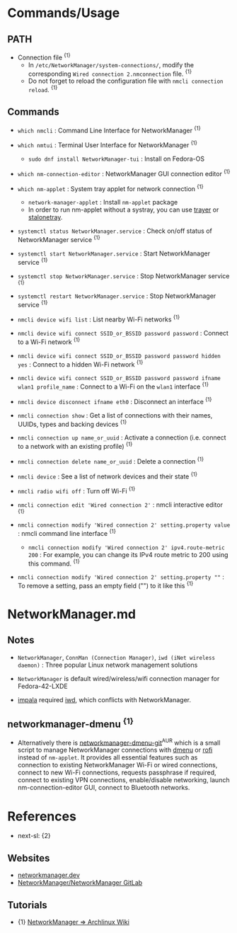 # Commands/Usage

## PATH

* Connection file <sup>{1}</sup>
  * In `/etc/NetworkManager/system-connections/`, modify the corresponding `Wired connection 2.nmconnection` file. <sup>{1}</sup>
  * Do not forget to reload the configuration file with `nmcli connection reload`. <sup>{1}</sup>

## Commands

* `which nmcli` : Command Line Interface for NetworkManager <sup>{1}</sup>

* `which nmtui` : Terminal User Interface for NetworkManager <sup>{1}</sup>
  * `sudo dnf install NetworkManager-tui` : Install on Fedora-OS

* `which nm-connection-editor` : NetworkManager GUI connection editor <sup>{1}</sup>

* `which nm-applet` : System tray applet for network connection <sup>{1}</sup>
  * `network-manager-applet` : Install `nm-applet` package
  * In order to run nm-applet without a systray, you can use [trayer](https://github.com/sargon/trayer-srg) or [stalonetray](https://github.com/kolbusa/stalonetray).

* `systemctl status NetworkManager.service` : Check on/off status of NetworkManager service <sup>{1}</sup>

* `systemctl start NetworkManager.service` : Start NetworkManager service <sup>{1}</sup>

* `systemctl stop NetworkManager.service` : Stop NetworkManager service <sup>{1}</sup>

* `systemctl restart NetworkManager.service` : Stop NetworkManager service <sup>{1}</sup>

* `nmcli device wifi list` : List nearby Wi-Fi networks <sup>{1}</sup>

* `nmcli device wifi connect SSID_or_BSSID password password` : Connect to a Wi-Fi network <sup>{1}</sup>

* `nmcli device wifi connect SSID_or_BSSID password password hidden yes` : Connect to a hidden Wi-Fi network <sup>{1}</sup>

* `nmcli device wifi connect SSID_or_BSSID password password ifname wlan1 profile_name` : Connect to a Wi-Fi on the `wlan1` interface <sup>{1}</sup>

* `nmcli device disconnect ifname eth0` : Disconnect an interface <sup>{1}</sup>

* `nmcli connection show` : Get a list of connections with their names, UUIDs, types and backing devices <sup>{1}</sup>

* `nmcli connection up name_or_uuid` : Activate a connection (i.e. connect to a network with an existing profile) <sup>{1}</sup>

* `nmcli connection delete name_or_uuid` : Delete a connection <sup>{1}</sup>

* `nmcli device` : See a list of network devices and their state <sup>{1}</sup>

* `nmcli radio wifi off` : Turn off Wi-Fi <sup>{1}</sup>

* `nmcli connection edit 'Wired connection 2'` : nmcli interactive editor <sup>{1}</sup>

* `nmcli connection modify 'Wired connection 2' setting.property value` : nmcli command line interface <sup>{1}</sup>
  * `nmcli connection modify 'Wired connection 2' ipv4.route-metric 200` : For example, you can change its IPv4 route metric to 200 using this command. <sup>{1}</sup>

 * `nmcli connection modify 'Wired connection 2' setting.property ""` : To remove a setting, pass an empty field ("") to it like this <sup>{1}</sup>

# NetworkManager.md

## Notes

* `NetworkManager`, `ConnMan (Connection Manager)`, `iwd (iNet wireless daemon)` : Three popular Linux network management solutions

* `NetworkManager` is default wired/wireless/wifi connection manager for Fedora-42-LXDE

* [impala](https://github.com/pythops/impala) required [iwd](https://archive.kernel.org/oldwiki/iwd.wiki.kernel.org/), which conflicts with NetworkManager.

## networkmanager-dmenu <sup>{1}</sup>

* Alternatively there is [networkmanager-dmenu-git](https://aur.archlinux.org/packages/networkmanager-dmenu-git/)<sup>AUR</sup> which is a small script to manage NetworkManager connections with [dmenu](https://wiki.archlinux.org/title/Dmenu) or [rofi](https://wiki.archlinux.org/title/Rofi) instead of `nm-applet`. It provides all essential features such as connection to existing NetworkManager Wi-Fi or wired connections, connect to new Wi-Fi connections, requests passphrase if required, connect to existing VPN connections, enable/disable networking, launch nm-connection-editor GUI, connect to Bluetooth networks.

# References

* next-sl: {2}

## Websites

* [networkmanager.dev](https://networkmanager.dev/)
* [NetworkManager/NetworkManager GitLab](https://gitlab.freedesktop.org/NetworkManager/NetworkManager)

## Tutorials

* {1} [NetworkManager => Archlinux Wiki](https://wiki.archlinux.org/title/NetworkManager)
